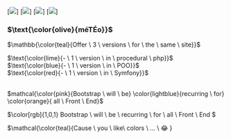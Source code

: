 [![](https://img.shields.io/badge/BOOTSTRAP-blue?style=for-the-badge)]
[![](https://img.shields.io/badge/PHP-blueviolet?style=for-the-badge)]
[![](https://img.shields.io/badge/POO-yellow?style=for-the-badge)]
[![](https://img.shields.io/badge/SYMFONY.io-orange?style=for-the-badge)]

### $\text{\color{olive}{méTÉo}}$

$\mathbb{\color{teal}{Offer \ 3 \ versions \ for \ the \ same \ site}}$

$\text{\color{lime}{- \ 1 \ version \ in \ procedural \ php}}$ <br>
$\text{\color{blue}{- \ 1 \ version \ in \ POO}}$ <br>
$\text{\color{red}{- \ 1 \ version \ in \ Symfony}}$ <br><br>

$mathcal{\color{pink}{Bootstrap \ will \ be} \\color{lightblue}{recurring \ for} \\color{orange}{ all \ Front \ End}$


$\color[rgb]{1,0,1} Bootstrap \ will  \ be \ recurring  \ for  \ all  \ Front  \ End $ <br>

$\mathcal{\color{teal}{Cause \ you \ like\ colors \ ... \ :joy: }

